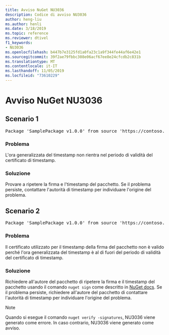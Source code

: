 ```yaml
---
title: Avviso NuGet NU3036
description: Codice di avviso NU3036
author: heng-liu
ms.author: henli
ms.date: 3/18/2019
ms.topic: reference
ms.reviewer: dtivel
f1_keywords:
- NU3036
ms.openlocfilehash: b447b7e3125fd1a0fa23c1a9f344fe44af6e42e1
ms.sourcegitcommit: 39f2ae79fbbc308e06acf67ee8e24cfcdb2c831b
ms.translationtype: MT
ms.contentlocale: it-IT
ms.lasthandoff: 11/05/2019
ms.locfileid: "73610229"
---
```

# <a name="nuget-warning-nu3036"></a>Avviso NuGet NU3036

## <a name="scenario-1"></a>Scenario 1

<pre>Package 'SamplePackage v1.0.0' from source 'https://contoso.com/index.json': The timestamp's generalized time is outside the timestamping certificate's validity period.</pre>

### <a name="issue"></a>Problema

L'ora generalizzata del timestamp non rientra nel periodo di validità del certificato di timestamp.


### <a name="solution"></a>Soluzione

Provare a ripetere la firma e l'timestamp del pacchetto. Se il problema persiste, contattare l'autorità di timestamp per individuare l'origine del problema.



## <a name="scenario-2"></a>Scenario 2

<pre>Package 'SamplePackage v1.0.0' from source 'https://contoso.com/index.json': The primary signature's timestamp's generalized time is outside the timestamping certificate's validity period.</pre>

### <a name="issue"></a>Problema

Il certificato utilizzato per il timestamp della firma del pacchetto non è valido perché l'ora generalizzata del timestamp è al di fuori del periodo di validità del certificato di timestamp.


### <a name="solution"></a>Soluzione

Richiedere all'autore del pacchetto di ripetere la firma e il timestamp del pacchetto usando il comando `nuget sign` come descritto in [NuGet docs](https://docs.microsoft.com/nuget/create-packages/sign-a-package). Se il problema persiste, richiedere all'autore del pacchetto di contattare l'autorità di timestamp per individuare l'origine del problema.


> [!Note]
> Quando si esegue il comando `nuget verify -signatures`, NU3036 viene generato come errore. In caso contrario, NU3036 viene generato come avviso.